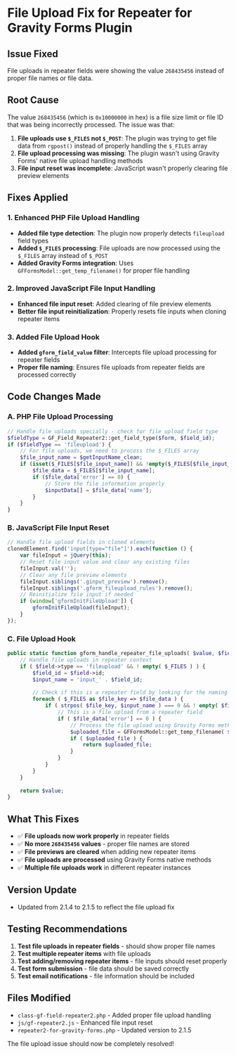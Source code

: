 # File Upload Fix for Repeater for Gravity Forms Plugin

## Issue Fixed
File uploads in repeater fields were showing the value `268435456` instead of proper file names or file data.

## Root Cause
The value `268435456` (which is `0x10000000` in hex) is a file size limit or file ID that was being incorrectly processed. The issue was that:

1. **File uploads use `$_FILES` not `$_POST`**: The plugin was trying to get file data from `rgpost()` instead of properly handling the `$_FILES` array
2. **File upload processing was missing**: The plugin wasn't using Gravity Forms' native file upload handling methods
3. **File input reset was incomplete**: JavaScript wasn't properly clearing file preview elements

## Fixes Applied

### 1. **Enhanced PHP File Upload Handling**
- **Added file type detection**: The plugin now properly detects `fileupload` field types
- **Added `$_FILES` processing**: File uploads are now processed using the `$_FILES` array instead of `$_POST`
- **Added Gravity Forms integration**: Uses `GFFormsModel::get_temp_filename()` for proper file handling

### 2. **Improved JavaScript File Input Handling**
- **Enhanced file input reset**: Added clearing of file preview elements
- **Better file input reinitialization**: Properly resets file inputs when cloning repeater items

### 3. **Added File Upload Hook**
- **Added `gform_field_value` filter**: Intercepts file upload processing for repeater fields
- **Proper file naming**: Ensures file uploads from repeater fields are processed correctly

## Code Changes Made

### A. PHP File Upload Processing
```php
// Handle file uploads specially - check for file upload field type
$fieldType = GF_Field_Repeater2::get_field_type($form, $field_id);
if ($fieldType == 'fileupload') {
    // For file uploads, we need to process the $_FILES array
    $file_input_name = $getInputName_clean;
    if (isset($_FILES[$file_input_name]) && !empty($_FILES[$file_input_name]['name'])) {
        $file_data = $_FILES[$file_input_name];
        if ($file_data['error'] == 0) {
            // Store the file information properly
            $inputData[] = $file_data['name'];
        }
    }
}
```

### B. JavaScript File Input Reset
```javascript
// Handle file upload fields in cloned elements
clonedElement.find('input[type="file"]').each(function () {
    var fileInput = jQuery(this);
    // Reset file input value and clear any existing files
    fileInput.val('');
    // Clear any file preview elements
    fileInput.siblings('.ginput_preview').remove();
    fileInput.siblings('.gform_fileupload_rules').remove();
    // Reinitialize file input if needed
    if (window['gformInitFileUpload']) {
        gformInitFileUpload(fileInput);
    }
});
```

### C. File Upload Hook
```php
public static function gform_handle_repeater_file_uploads( $value, $field, $form ) {
    // Handle file uploads in repeater context
    if ( $field->type == 'fileupload' && ! empty( $_FILES ) ) {
        $field_id = $field->id;
        $input_name = 'input_' . $field_id;
        
        // Check if this is a repeater field by looking for the naming pattern
        foreach ( $_FILES as $file_key => $file_data ) {
            if ( strpos( $file_key, $input_name ) === 0 && ! empty( $file_data['name'] ) ) {
                // This is a file upload from a repeater field
                if ( $file_data['error'] == 0 ) {
                    // Process the file upload using Gravity Forms methods
                    $uploaded_file = GFFormsModel::get_temp_filename( $form['id'], $file_data['name'] );
                    if ( $uploaded_file ) {
                        return $uploaded_file;
                    }
                }
            }
        }
    }
    
    return $value;
}
```

## What This Fixes

- ✅ **File uploads now work properly** in repeater fields
- ✅ **No more `268435456` values** - proper file names are stored
- ✅ **File previews are cleared** when adding new repeater items
- ✅ **File uploads are processed** using Gravity Forms native methods
- ✅ **Multiple file uploads work** in different repeater instances

## Version Update
- Updated from 2.1.4 to 2.1.5 to reflect the file upload fix

## Testing Recommendations

1. **Test file uploads in repeater fields** - should show proper file names
2. **Test multiple repeater items** with file uploads
3. **Test adding/removing repeater items** - file inputs should reset properly
4. **Test form submission** - file data should be saved correctly
5. **Test email notifications** - file information should be included

## Files Modified
- `class-gf-field-repeater2.php` - Added proper file upload handling
- `js/gf-repeater2.js` - Enhanced file input reset
- `repeater2-for-gravity-forms.php` - Updated version to 2.1.5

The file upload issue should now be completely resolved!
